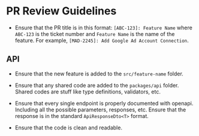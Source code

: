 # PR Review Guidelines

- Ensure that the PR title is in this format: `[ABC-123]: Feature Name` where `ABC-123` is the ticket number and `Feature Name` is the name of the feature. For example, `[MAD-2245]: Add Google Ad Account Connection`.

## API

- Ensure that the new feature is added to the `src/feature-name` folder.
- Ensure that any shared code are added to the `packages/api` folder. Shared codes are stuff like type definitions, validators, etc.

- Ensure that every single endpoint is properly documented with openapi. Including all the possible parameters, responses, etc. Ensure that the response is in the standard `ApiResponseDto<T>` format.

- Ensure that the code is clean and readable.
